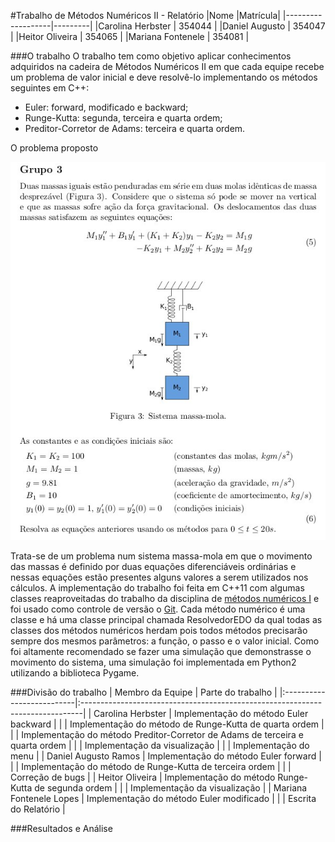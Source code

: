 
#Trabalho de Métodos Numéricos II - Relatório
|Nome               |Matrícula|
|-------------------|---------|
|Carolina Herbster  | 354044  |
|Daniel Augusto     | 354047  |
|Heitor Oliveira    | 354065  |
|Mariana Fontenele  | 354081  |

###O trabalho
O trabalho tem como objetivo aplicar conhecimentos adquiridos na cadeira de Métodos Numéricos II em que cada equipe recebe um problema de valor inicial e deve resolvê-lo implementando os métodos seguintes em C++:

* Euler: forward, modificado e backward;
* Runge-Kutta: segunda, terceira e quarta ordem;
* Preditor-Corretor de Adams: terceira e quarta ordem.

O problema proposto

<p align="center"><img src="./enunciado.png"/></p>

Trata-se de um problema num sistema massa-mola em que o movimento das massas é definido por duas equações diferenciáveis ordinárias e nessas equações estão presentes alguns valores a serem utilizados nos cálculos. A implementação do trabalho foi feita em C++11 com algumas classes reaproveitadas do trabalho da disciplina de [métodos numéricos I](https://github.com/danisson/final-metodos1) e foi usado como controle de versão o [Git](https://github.com/danisson/final-metodos2). Cada método numérico é uma classe e há uma classe principal chamada ResolvedorEDO da qual todas as classes dos métodos numéricos herdam pois todos métodos precisarão sempre dos mesmos parâmetros: a função, o passo e o valor inicial.
Como foi altamente recomendado se fazer uma simulação que demonstrasse o movimento do sistema, uma simulação foi implementada em Python2 utilizando a biblioteca Pygame.

###Divisão do trabalho
| Membro da Equipe 			| Parte do trabalho 										                   	|
|:--------------------------|:------------------------------------------------------------------------------|
| Carolina Herbster  		| Implementação do método Euler backward										|
|							| Implementação do método de Runge-Kutta de quarta ordem						|
|							| Implementação do método Preditor-Corretor de Adams de terceira e quarta ordem	|
|							| Implementação da visualização													|
|							| Implementação do menu															|
| Daniel Augusto Ramos		| Implementação do método Euler forward											|
|							| Implementação do método de Runge-Kutta de terceira ordem						|
|							| Correção de bugs																|
| Heitor Oliveira			| Implementação do método Runge-Kutta de segunda ordem							|
|							| Implementação da visualização													|
| Mariana Fontenele Lopes	| Implementação do método Euler modificado										|
|							| Escrita do Relatório 															|

###Resultados e Análise
